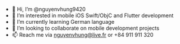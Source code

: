 - 👋 Hi, I’m @nguyenvhung9420
- 👀 I’m interested in mobile iOS Swift/ObjC and Flutter development 
- 🌱 I’m currently learning German language
- 💞️ I’m looking to collaborate on mobile development projects
- 📫 Reach me via nguyenvhung@live.fr or +84 911 911 320

<!---
nguyenvhung9420/nguyenvhung9420 is a ✨ special ✨ repository because its `README.md` (this file) appears on your GitHub profile.
You can click the Preview link to take a look at your changes.
--->
